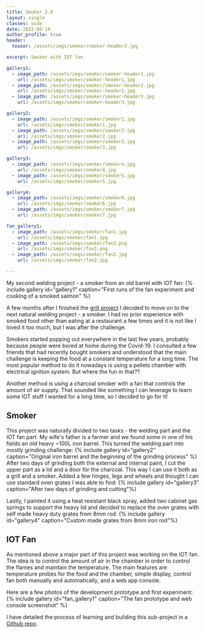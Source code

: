 ```yaml
---
title: Smoker 2.0
layout: single
classes: wide
date: 2022-06-14
author_profile: true
header:
  teaser: /assets/imgs/smoker/smoker-header3.jpg

excerpt: Smoker with IOT fan

gallery1:
  - image_path: /assets/imgs/smoker/smoker-header1.jpg
    url: /assets/imgs/smoker/smoker-header1.jpg
  - image_path: /assets/imgs/smoker/smoker-header2.jpg
    url: /assets/imgs/smoker/smoker-header2.jpg
  - image_path: /assets/imgs/smoker/smoker-header3.jpg
    url: /assets/imgs/smoker/smoker-header3.jpg

gallery2:
  - image_path: /assets/imgs/smoker/smoker1.jpg
    url: /assets/imgs/smoker/smoker1.jpg
  - image_path: /assets/imgs/smoker/smoker2.jpg
    url: /assets/imgs/smoker/smoker2.jpg
  - image_path: /assets/imgs/smoker/smoker3.jpg  
    url: /assets/imgs/smoker/smoker3.jpg  

gallery3:
  - image_path: /assets/imgs/smoker/smoker4.jpg
    url: /assets/imgs/smoker/smoker4.jpg
  - image_path: /assets/imgs/smoker/smoker5.jpg
    url: /assets/imgs/smoker/smoker5.jpg

gallery4:
  - image_path: /assets/imgs/smoker/smoker6.jpg
    url: /assets/imgs/smoker/smoker6.jpg
  - image_path: /assets/imgs/smoker/smoker7.jpg
    url: /assets/imgs/smoker/smoker7.jpg

fan_gallery1:
  - image_path: /assets/imgs/smoker/fan1.jpg
    url: /assets/imgs/smoker/fan1.jpg
  - image_path: /assets/imgs/smoker/fan3.png
    url: /assets/imgs/smoker/fan3.png
  - image_path: /assets/imgs/smoker/fan2.jpg
    url: /assets/imgs/smoker/fan2.jpg

---
```


My second welding project - a smoker from an old barrel with IOT fan:
{% include gallery id="gallery1" caption="First runs of the fan experiment and cooking of a smoked salmon" %}

A few months after I finished the [grill project](/diy/grill/) I decided to move on to the next natural welding project - a smoker. I had no prior experience with smoked food other than eating at a restaurant a few times and it is not like I loved it too much, but I was after the challenge.

Smokers started popping out everywhere in the last few years, probably because people were bored at home during the Covid-19. I consulted a few friends that had recently bought smokers and understood that the main challenge is keeping the food at a constant temperature for a long time. The most popular method to do it nowadays is using a pellets chamber with electrical ignition system. But where the fun in that??

Another method is using a charcoal smoker with a fan that controls the amount of air supply. That sounded like something I can leverage to learn some IOT stuff I wanted for a long time, so I decided to go for it!

## Smoker
This project was naturally divided to two tasks - the welding part and the IOT fan part.
My wife's father is a farmer and we found some in one of his fields an old heavy \~100L iron barrel.
This turned the welding part into mostly grinding challenge:
{% include gallery id="gallery2" caption="Original iron barrel and the beginning of the grinding process" %}
After two days of grinding both the external and internal paint, I cut the upper part as a lid and a door for the charcoal. This way I can use it both as a grill and a smoker. Added a few hinges, legs and wheels and thought I can use standard oven grates I was able to find:
{% include gallery id="gallery3" caption="After two days of grinding and cutting"%}

Lastly, I painted it using a heat resistant black spray, added two cabinet gas springs to support the heavy lid and decided to replace the oven grates with self made heavy duty grates from 8mm rod:
{% include gallery id="gallery4" caption="Custom made grates from 8mm iron rod"%}

## IOT Fan
As mentioned above a major part of this project was working on the IOT fan. The idea is to control the amount of air in the chamber in order to control the flames and maintain the temperature.
The main features are temperature probes for the food and the chamber, simple display, control fan both manually and automatically, and a web app console.

Here are a few photos of the development prototype and first experiment:
{% include gallery id="fan_gallery1" caption="The fan prototype and web console screenshot" %}

I have detailed the process of learning and building this sub-project in a [Github repo](https://github.com/uzadude/smoken).

